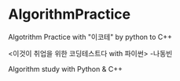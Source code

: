 # AlgorithmPractice
Algotrithm Practice with "이코테" by python to C++

<이것이 취업을 위한 코딩테스트다 with 파이썬> -나동빈


Algorithm study with Python & C++

